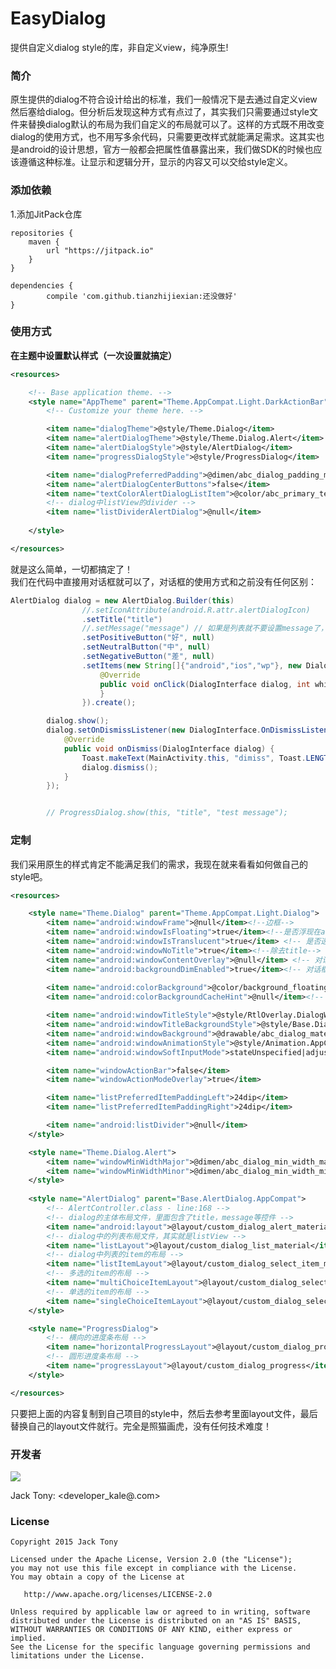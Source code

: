 # EasyDialog
提供自定义dialog style的库，非自定义view，纯净原生!   

### 简介  
原生提供的dialog不符合设计给出的标准，我们一般情况下是去通过自定义view然后塞给dialog。但分析后发现这种方式有点过了，其实我们只需要通过style文件来替换dialog默认的布局为我们自定义的布局就可以了。这样的方式既不用改变dialog的使用方式，也不用写多余代码，只需要更改样式就能满足需求。这其实也是android的设计思想，官方一般都会把属性值暴露出来，我们做SDK的时候也应该遵循这种标准。让显示和逻辑分开，显示的内容又可以交给style定义。

### 添加依赖
1.添加JitPack仓库
  
```  
repositories {
	maven {
		url "https://jitpack.io"
	}
}
```   
```  
dependencies {
		compile 'com.github.tianzhijiexian:还没做好'
}    
```   
### 使用方式   
**在主题中设置默认样式（一次设置就搞定）**  
```XML  
<resources>

    <!-- Base application theme. -->
    <style name="AppTheme" parent="Theme.AppCompat.Light.DarkActionBar">
        <!-- Customize your theme here. -->

        <item name="dialogTheme">@style/Theme.Dialog</item>
        <item name="alertDialogTheme">@style/Theme.Dialog.Alert</item>
        <item name="alertDialogStyle">@style/AlertDialog</item>
        <item name="progressDialogStyle">@style/ProgressDialog</item>

        <item name="dialogPreferredPadding">@dimen/abc_dialog_padding_material</item>
        <item name="alertDialogCenterButtons">false</item>
        <item name="textColorAlertDialogListItem">@color/abc_primary_text_material_light</item>
        <!-- dialog中listView的divider -->
        <item name="listDividerAlertDialog">@null</item>
        
    </style>

</resources> 
```  
就是这么简单，一切都搞定了！   
我们在代码中直接用对话框就可以了，对话框的使用方式和之前没有任何区别：  
```JAVA  
AlertDialog dialog = new AlertDialog.Builder(this)
                //.setIconAttribute(android.R.attr.alertDialogIcon)
                .setTitle("title")
                //.setMessage("message") // 如果是列表就不要设置message了，否则会出问题
                .setPositiveButton("好", null)
                .setNeutralButton("中", null)
                .setNegativeButton("差", null)
                .setItems(new String[]{"android","ios","wp"}, new DialogInterface.OnClickListener() {
                    @Override
                    public void onClick(DialogInterface dialog, int which) {
                    }
                }).create();

        dialog.show();
        dialog.setOnDismissListener(new DialogInterface.OnDismissListener() {
            @Override
            public void onDismiss(DialogInterface dialog) {
                Toast.makeText(MainActivity.this, "dimiss", Toast.LENGTH_SHORT).show();
                dialog.dismiss();
            }
        });


        // ProgressDialog.show(this, "title", "test message");  
```   

### 定制  
我们采用原生的样式肯定不能满足我们的需求，我现在就来看看如何做自己的style吧。  
```XML   
<resources>

    <style name="Theme.Dialog" parent="Theme.AppCompat.Light.Dialog">
        <item name="android:windowFrame">@null</item><!--边框-->
        <item name="android:windowIsFloating">true</item><!--是否浮现在activity之上-->
        <item name="android:windowIsTranslucent">true</item> <!-- 是否透明 -->
        <item name="android:windowNoTitle">true</item><!--除去title-->
        <item name="android:windowContentOverlay">@null</item> <!-- 对话框是否有遮盖 -->
        <item name="android:backgroundDimEnabled">true</item><!-- 对话框出现时背景是否变暗 -->
        
        <item name="android:colorBackground">@color/background_floating_material_light</item><!-- 背景颜色，因为windowBackground中的背景已经写死了，所以这里的设置无效 -->
        <item name="android:colorBackgroundCacheHint">@null</item><!-- 着色缓存（一般不用）-->

        <item name="android:windowTitleStyle">@style/RtlOverlay.DialogWindowTitle.AppCompat</item><!-- 标题的字体样式 -->
        <item name="android:windowTitleBackgroundStyle">@style/Base.DialogWindowTitleBackground.AppCompat</item>
        <item name="android:windowBackground">@drawable/abc_dialog_material_background_light</item><!--对话框背景(重要)-->
        <item name="android:windowAnimationStyle">@style/Animation.AppCompat.Dialog</item><!-- 动画 -->
        <item name="android:windowSoftInputMode">stateUnspecified|adjustPan</item><!-- 输入法弹出时自适应 -->

        <item name="windowActionBar">false</item>
        <item name="windowActionModeOverlay">true</item>

        <item name="listPreferredItemPaddingLeft">24dip</item>
        <item name="listPreferredItemPaddingRight">24dip</item>

        <item name="android:listDivider">@null</item>
    </style>

    <style name="Theme.Dialog.Alert">
        <item name="windowMinWidthMajor">@dimen/abc_dialog_min_width_major</item>
        <item name="windowMinWidthMinor">@dimen/abc_dialog_min_width_minor</item>
    </style>
    
    <style name="AlertDialog" parent="Base.AlertDialog.AppCompat">
        <!-- AlertController.class - line:168 -->
        <!-- dialog的主体布局文件，里面包含了title，message等控件 -->
        <item name="android:layout">@layout/custom_dialog_alert_material</item>
        <!-- dialog中的列表布局文件，其实就是listView -->
        <item name="listLayout">@layout/custom_dialog_list_material</item>
        <!-- dialog中列表的item的布局 -->
        <item name="listItemLayout">@layout/custom_dialog_select_item_material</item>
        <!-- 多选的item的布局 -->
        <item name="multiChoiceItemLayout">@layout/custom_dialog_select_multichoice_material</item>
        <!-- 单选的item的布局 -->
        <item name="singleChoiceItemLayout">@layout/custom_dialog_select_singlechoice_material</item>
    </style>

    <style name="ProgressDialog">
        <!-- 横向的进度条布局 -->
        <item name="horizontalProgressLayout">@layout/custom_dialog_progress_horizontal_material</item>
        <!-- 圆形进度条布局 -->
        <item name="progressLayout">@layout/custom_dialog_progress</item>
    </style>

</resources>


```   
只要把上面的内容复制到自己项目的style中，然后去参考里面layout文件，最后替换自己的layout文件就行。完全是照猫画虎，没有任何技术难度！



### 开发者
![](https://avatars3.githubusercontent.com/u/9552155?v=3&s=460)

Jack Tony: <developer_kale@.com>  


### License

    Copyright 2015 Jack Tony

    Licensed under the Apache License, Version 2.0 (the "License");
    you may not use this file except in compliance with the License.
    You may obtain a copy of the License at

       http://www.apache.org/licenses/LICENSE-2.0

    Unless required by applicable law or agreed to in writing, software
    distributed under the License is distributed on an "AS IS" BASIS,
    WITHOUT WARRANTIES OR CONDITIONS OF ANY KIND, either express or implied.
    See the License for the specific language governing permissions and
    limitations under the License.
 